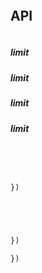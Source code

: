 












```sh
```

## API


```js
```










##### limit

















##### limit















##### limit
















##### limit






























```js




})
```



```js




})

})
```



```js




```



